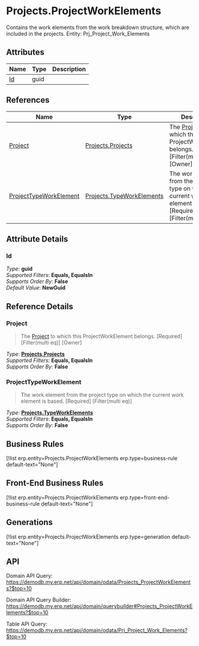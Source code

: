 # Projects.ProjectWorkElements

Contains the work elements from the work breakdown structure, which are included in the projects. Entity: Prj_Project_Work_Elements

## Attributes

| Name | Type | Description |
| ---- | ---- | --- |
| [Id](Projects.ProjectWorkElements.md#Id) | guid |  

## References

| Name | Type | Description |
| ---- | ---- | --- |
| [Project](Projects.ProjectWorkElements.md#Project) | [Projects.Projects](Projects.Projects.md) | The [Project](Projects.ProjectWorkElements.md#Project) to which this ProjectWorkElement belongs. [Required] [Filter(multi eq)] [Owner] |
| [ProjectTypeWorkElement](Projects.ProjectWorkElements.md#ProjectTypeWorkElement) | [Projects.TypeWorkElements](Projects.TypeWorkElements.md) | The work element from the project type on which the current work element is based. [Required] [Filter(multi eq)] |


## Attribute Details

### Id

_Type_: **guid**  
_Supported Filters_: **Equals, EqualsIn**  
_Supports Order By_: **False**  
_Default Value_: **NewGuid**  


## Reference Details

### Project

> The [Project](Projects.ProjectWorkElements.md#Project) to which this ProjectWorkElement belongs. [Required] [Filter(multi eq)] [Owner]

_Type_: **[Projects.Projects](Projects.Projects.md)**  
_Supported Filters_: **Equals, EqualsIn**  
_Supports Order By_: **False**  

### ProjectTypeWorkElement

> The work element from the project type on which the current work element is based. [Required] [Filter(multi eq)]

_Type_: **[Projects.TypeWorkElements](Projects.TypeWorkElements.md)**  
_Supported Filters_: **Equals, EqualsIn**  
_Supports Order By_: **False**  



## Business Rules

[!list erp.entity=Projects.ProjectWorkElements erp.type=business-rule default-text="None"]

## Front-End Business Rules

[!list erp.entity=Projects.ProjectWorkElements erp.type=front-end-business-rule default-text="None"]

## Generations

[!list erp.entity=Projects.ProjectWorkElements erp.type=generation default-text="None"]

## API

Domain API Query:
<https://demodb.my.erp.net/api/domain/odata/Projects_ProjectWorkElements?$top=10>

Domain API Query Builder:
<https://demodb.my.erp.net/api/domain/querybuilder#Projects_ProjectWorkElements?$top=10>

Table API Query:
<https://demodb.my.erp.net/api/domain/odata/Prj_Project_Work_Elements?$top=10>

